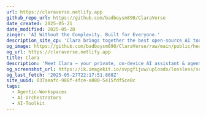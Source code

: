 ```yaml
---
url: https://claraverse.netlify.app
github_repo_url: https://github.com/badboysm890/ClaraVerse
date_created: 2025-05-21
date_modified: 2025-05-28
zinger: 'AI Without the Complexity. Built for Everyone.'
description_site_cp: 'Clara brings together the best open-source AI tools in one beautiful interface. Chat with Ollama models, generate images with ComfyUI, and build custom AI agents - all with complete privacy and control.'
og_image: https://github.com/badboysm890/ClaraVerse/raw/main/public/header.png
og_url: https://claraverse.netlify.app
title: Clara
description: 'Meet Clara – your private, on-device AI assistant & agent builder. No cloud, no data sharing. Complete control, completely offline.'
og_screenshot_url: https://ik.imagekit.io/xvpgfijuw/uploads/lossless/screenshots/20250527_Clara_og_screenshot.jpeg
og_last_fetch: '2025-05-27T22:17:51.868Z'
site_uuid: 037aeafc-988f-4fce-a080-5415fdf5ce0c
tags:
  - Agentic-Workspaces
  - AI-Orchestrators
  - AI-Toolkit
---
```


